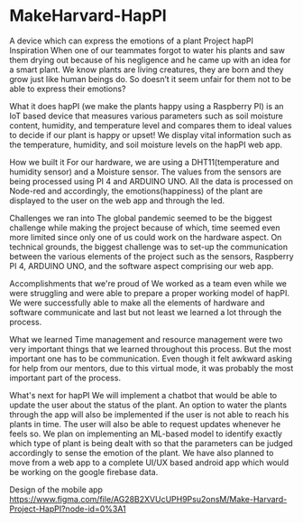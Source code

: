 # MakeHarvard-HapPI
A device which can express the emotions of a plant
Project hapPI
Inspiration
When one of our teammates forgot to water his plants and saw them drying out because of his negligence and he came up with an idea for a smart plant. We know plants are living creatures, they are born and they grow just like human beings do. So doesn’t it seem unfair for them not to be able to express their emotions?

What it does
hapPI (we make the plants happy using a Raspberry PI) is an IoT based device that measures various parameters such as soil moisture content, humidity, and temperature level and compares them to ideal values to decide if our plant is happy or upset! We display vital information such as the temperature, humidity, and soil moisture levels on the hapPI web app.

How we built it
For our hardware, we are using a DHT11(temperature and humidity sensor) and a Moisture sensor. The values from the sensors are being processed using PI 4 and ARDUINO UNO. All the data is processed on Node-red and accordingly, the emotions(happiness) of the plant are displayed to the user on the web app and through the led.

Challenges we ran into
The global pandemic seemed to be the biggest challenge while making the project because of which, time seemed even more limited since only one of us could work on the hardware aspect. On technical grounds, the biggest challenge was to set-up the communication between the various elements of the project such as the sensors, Raspberry PI 4, ARDUINO UNO, and the software aspect comprising our web app.

Accomplishments that we're proud of
We worked as a team even while we were struggling and were able to prepare a proper working model of hapPI. We were successfully able to make all the elements of hardware and software communicate and last but not least we learned a lot through the process.

What we learned
Time management and resource management were two very important things that we learned throughout this process. But the most important one has to be communication. Even though it felt awkward asking for help from our mentors, due to this virtual mode, it was probably the most important part of the process.

What's next for hapPI
We will implement a chatbot that would be able to update the user about the status of the plant. An option to water the plants through the app will also be implemented if the user is not able to reach his plants in time. The user will also be able to request updates whenever he feels so. We plan on implementing an ML-based model to identify exactly which type of plant is being dealt with so that the parameters can be judged accordingly to sense the emotion of the plant. We have also planned to move from a web app to a complete UI/UX based android app which would be working on the google firebase data.

Design of the mobile app
https://www.figma.com/file/AG28B2XVUcUPH9Psu2onsM/Make-Harvard-Project-HapPI?node-id=0%3A1

